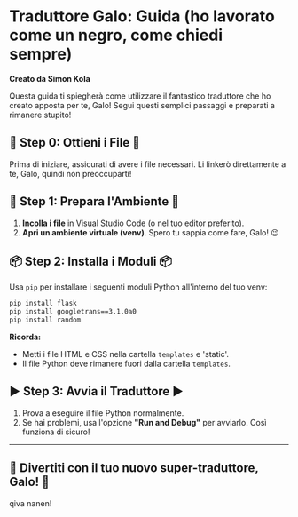 
#  Traduttore Galo: Guida (ho lavorato come un negro, come chiedi sempre)

**Creato da Simon Kola**



Questa guida ti spiegherà come utilizzare il fantastico traduttore che ho creato apposta per te, Galo! Segui questi semplici passaggi e preparati a rimanere stupito!



## 🏁 Step 0: Ottieni i File 🏁

Prima di iniziare, assicurati di avere i file necessari. Li linkerò direttamente a te, Galo, quindi non preoccuparti!

## 🔧 Step 1: Prepara l'Ambiente 🔧

1. **Incolla i file** in Visual Studio Code (o nel tuo editor preferito).
2. **Apri un ambiente virtuale (venv)**. Spero tu sappia come fare, Galo! 😉

## 📦 Step 2: Installa i Moduli 📦

Usa `pip` per installare i seguenti moduli Python all'interno del tuo venv:

```bash
pip install flask
pip install googletrans==3.1.0a0
pip install random
```

**Ricorda:**

- Metti i file HTML e CSS nella cartella `templates` e 'static'.
- Il file Python deve rimanere fuori dalla cartella `templates`.

## ▶️ Step 3: Avvia il Traduttore ▶️

1. Prova a eseguire il file Python normalmente.
2. Se hai problemi, usa l'opzione **"Run and Debug"** per avviarlo. Così funziona di sicuro!

---

🎉 Divertiti con il tuo nuovo super-traduttore, Galo! 🎉
---
qiva nanen!

